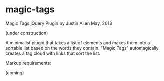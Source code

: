 magic-tags
==========

Magic Tags jQuery Plugin
by Justin Allen
May, 2013

(under construction)

A minimalist plugin that takes a list of elements and makes them into a sortable list based on the words they contain. "Magic Tags" automagically creates a tag cloud with links that sort the list. 

Markup requirements:

(coming)